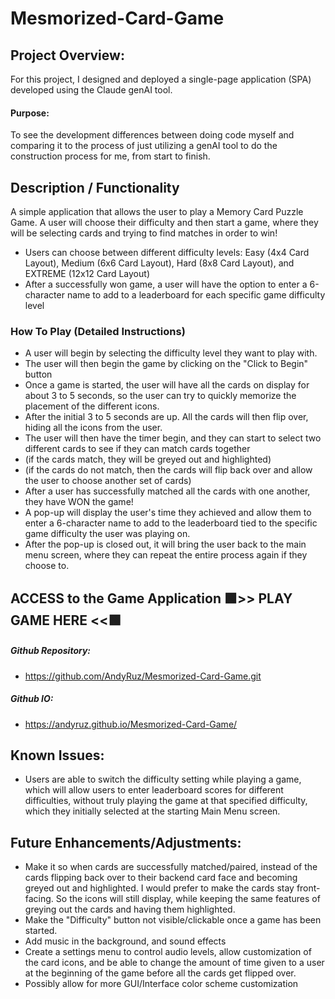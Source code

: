 # Mesmorized-Card-Game
## Project Overview:
For this project, I designed and deployed a single-page application (SPA) developed using the Claude genAI tool.
#### Purpose:
To see the development differences between doing code myself and comparing it to the process of just utilizing a genAI tool to do the construction process for me, from start to finish.

## Description / Functionality
A simple application that allows the user to play a Memory Card Puzzle Game. A user will choose their difficulty and then start a game, where they will be selecting cards and trying to find matches in order to win!
- Users can choose between different difficulty levels: Easy (4x4 Card Layout), Medium (6x6 Card Layout), Hard (8x8 Card Layout), and EXTREME (12x12 Card Layout)
- After a successfully won game, a user will have the option to enter a 6-character name to add to a leaderboard for each specific game difficulty level

### How To Play (Detailed Instructions)
- A user will begin by selecting the difficulty level they want to play with.
- The user will then begin the game by clicking on the "Click to Begin" button
- Once a game is started, the user will have all the cards on display for about 3 to 5 seconds, so the user can try to quickly memorize the placement of the different icons.
- After the initial 3 to 5 seconds are up. All the cards will then flip over, hiding all the icons from the user.
- The user will then have the timer begin, and they can start to select two different cards to see if they can match cards together
- (if the cards match, they will be greyed out and highlighted)
- (if the cards do not match, then the cards will flip back over and allow the user to choose another set of cards)
- After a user has successfully matched all the cards with one another, they have WON the game!
- A pop-up will display the user's time they achieved and allow them to enter a 6-character name to add to the leaderboard tied to the specific game difficulty the user was playing on.
- After the pop-up is closed out, it will bring the user back to the main menu screen, where they can repeat the entire process again if they choose to.

## ACCESS to the Game Application 🟩>> PLAY GAME HERE <<🟩
##### Github Repository:
- https://github.com/AndyRuz/Mesmorized-Card-Game.git
##### Github IO:
- https://andyruz.github.io/Mesmorized-Card-Game/

## Known Issues:
- Users are able to switch the difficulty setting while playing a game, which will allow users to enter leaderboard scores for different difficulties, without truly playing the game at that specified difficulty, which they initially selected at the starting Main Menu screen.

## Future Enhancements/Adjustments:
- Make it so when cards are successfully matched/paired, instead of the cards flipping back over to their backend card face and becoming greyed out and highlighted. I would prefer to make the cards stay front-facing. So the icons will still display, while keeping the same features of greying out the cards and having them highlighted.
- Make the "Difficulty" button not visible/clickable once a game has been started.
- Add music in the background, and sound effects
- Create a settings menu to control audio levels, allow customization of the card icons, and be able to change the amount of time given to a user at the beginning of the game before all the cards get flipped over.
- Possibly allow for more GUI/Interface color scheme customization
